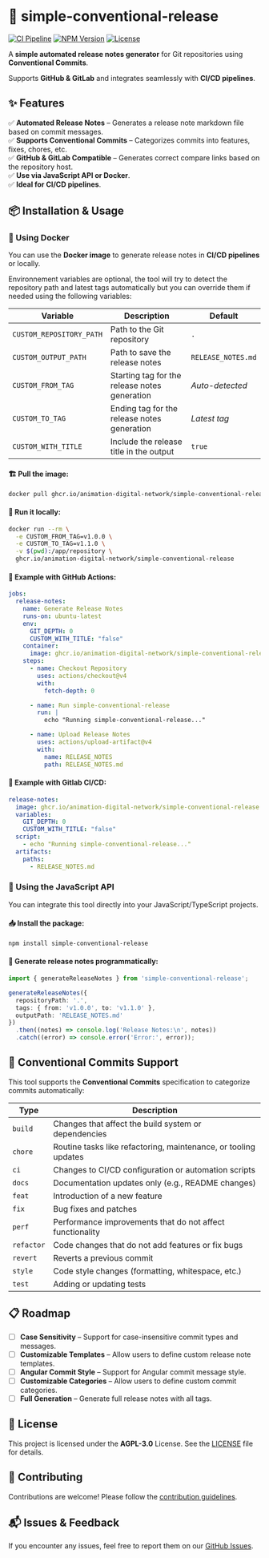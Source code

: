 # 🚀 simple-conventional-release

[![CI Pipeline](https://github.com/animation-digital-network/simple-conventional-release/actions/workflows/ci.yml/badge.svg)](https://github.com/animation-digital-network/simple-conventional-release/actions)
[![NPM Version](https://img.shields.io/npm/v/simple-conventional-release)](https://www.npmjs.com/package/simple-conventional-release)
[![License](https://img.shields.io/github/license/animation-digital-network/simple-conventional-release)](https://github.com/animation-digital-network/simple-conventional-release/blob/main/LICENSE)

A **simple automated release notes generator** for Git repositories using **Conventional Commits**.

Supports **GitHub & GitLab** and integrates seamlessly with **CI/CD pipelines**.

## ✨ Features

✅ **Automated Release Notes** – Generates a release note markdown file based on commit messages.<br>
✅ **Supports Conventional Commits** – Categorizes commits into features, fixes, chores, etc.<br>
✅ **GitHub & GitLab Compatible** – Generates correct compare links based on the repository host.<br>
✅ **Use via JavaScript API or Docker**.<br>
✅ **Ideal for CI/CD pipelines**.<br>

## 📦 Installation & Usage

### 🐳 Using Docker

You can use the **Docker image** to generate release notes in **CI/CD pipelines** or locally.

Environnement variables are optional, the tool will try to detect the repository path and latest tags automatically but you can override them if needed using the following variables:

| Variable                | Description                                  | Default                    |
|-------------------------|----------------------------------------------|----------------------------|
| `CUSTOM_REPOSITORY_PATH` | Path to the Git repository                  | `.`                        |
| `CUSTOM_OUTPUT_PATH`     | Path to save the release notes               | `RELEASE_NOTES.md`         |
| `CUSTOM_FROM_TAG`        | Starting tag for the release notes generation | *Auto-detected*            |
| `CUSTOM_TO_TAG`          | Ending tag for the release notes generation  | *Latest tag*               |
| `CUSTOM_WITH_TITLE`      | Include the release title in the output      | `true`                     |


#### 🏗 Pull the image:
```sh
docker pull ghcr.io/animation-digital-network/simple-conventional-release:latest
```

#### 🔧 Run it locally:
```sh
docker run --rm \
  -e CUSTOM_FROM_TAG=v1.0.0 \
  -e CUSTOM_TO_TAG=v1.1.0 \
  -v $(pwd):/app/repository \
  ghcr.io/animation-digital-network/simple-conventional-release
```

#### 🚀 Example with GitHub Actions:

```yaml
jobs:
  release-notes:
    name: Generate Release Notes
    runs-on: ubuntu-latest
    env:
      GIT_DEPTH: 0
      CUSTOM_WITH_TITLE: "false"
    container:
      image: ghcr.io/animation-digital-network/simple-conventional-release:latest
    steps:
      - name: Checkout Repository
        uses: actions/checkout@v4
        with:
          fetch-depth: 0

      - name: Run simple-conventional-release
        run: |
          echo "Running simple-conventional-release..."

      - name: Upload Release Notes
        uses: actions/upload-artifact@v4
        with:
          name: RELEASE_NOTES
          path: RELEASE_NOTES.md
```

#### 🚀 Example with Gitlab CI/CD:

```yaml
release-notes:
  image: ghcr.io/animation-digital-network/simple-conventional-release:latest
  variables:
    GIT_DEPTH: 0
    CUSTOM_WITH_TITLE: "false"
  script:
    - echo "Running simple-conventional-release..."
  artifacts:
    paths:
      - RELEASE_NOTES.md
```

### 📜 Using the JavaScript API

You can integrate this tool directly into your JavaScript/TypeScript projects.

#### 📥 Install the package:
```sh
npm install simple-conventional-release
```

#### 🚀 Generate release notes programmatically:
```ts
import { generateReleaseNotes } from 'simple-conventional-release';

generateReleaseNotes({
  repositoryPath: '.',
  tags: { from: 'v1.0.0', to: 'v1.1.0' },
  outputPath: 'RELEASE_NOTES.md'
})
  .then((notes) => console.log('Release Notes:\n', notes))
  .catch((error) => console.error('Error:', error));
```

## 📜 Conventional Commits Support

This tool supports the **Conventional Commits** specification to categorize commits automatically:

| Type       | Description                                          |
|------------|------------------------------------------------------|
| `build`    | Changes that affect the build system or dependencies |
| `chore`    | Routine tasks like refactoring, maintenance, or tooling updates |
| `ci`       | Changes to CI/CD configuration or automation scripts |
| `docs`     | Documentation updates only (e.g., README changes)   |
| `feat`     | Introduction of a new feature                        |
| `fix`      | Bug fixes and patches                                |
| `perf`     | Performance improvements that do not affect functionality |
| `refactor` | Code changes that do not add features or fix bugs   |
| `revert`   | Reverts a previous commit                           |
| `style`    | Code style changes (formatting, whitespace, etc.)   |
| `test`     | Adding or updating tests                            |

## 📋 Roadmap

- [ ] **Case Sensitivity** – Support for case-insensitive commit types and messages.
- [ ] **Customizable Templates** – Allow users to define custom release note templates.
- [ ] **Angular Commit Style** – Support for Angular commit message style.
- [ ] **Customizable Categories** – Allow users to define custom commit categories.
- [ ] **Full Generation** – Generate full release notes with all tags.

## 📝 License

This project is licensed under the **AGPL-3.0** License. See the [LICENSE](https://github.com/animation-digital-network/simple-conventional-release/blob/main/LICENSE) file for details.

## 🤝 Contributing

Contributions are welcome! Please follow the [contribution guidelines](https://github.com/animation-digital-network/simple-conventional-release/blob/main/CONTRIBUTING.md).

## 📬 Issues & Feedback

If you encounter any issues, feel free to report them on our [GitHub Issues](https://github.com/animation-digital-network/simple-conventional-release/issues).
